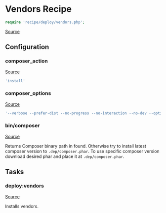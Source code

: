 <!-- DO NOT EDIT THIS FILE! -->
<!-- Instead edit recipe/deploy/vendors.php -->
<!-- Then run bin/docgen -->

# Vendors Recipe

```php
require 'recipe/deploy/vendors.php';
```

[Source](/recipe/deploy/vendors.php)


## Configuration
### composer_action
[Source](https://github.com/deployphp/deployer/blob/master/recipe/deploy/vendors.php#L4)



```php title="Default value"
'install'
```


### composer_options
[Source](https://github.com/deployphp/deployer/blob/master/recipe/deploy/vendors.php#L6)



```php title="Default value"
'--verbose --prefer-dist --no-progress --no-interaction --no-dev --optimize-autoloader'
```


### bin/composer
[Source](https://github.com/deployphp/deployer/blob/master/recipe/deploy/vendors.php#L11)

Returns Composer binary path in found. Otherwise try to install latest
composer version to `.dep/composer.phar`. To use specific composer version
download desired phar and place it at `.dep/composer.phar`.




## Tasks

### deploy:vendors
[Source](https://github.com/deployphp/deployer/blob/master/recipe/deploy/vendors.php#L27)

Installs vendors.




